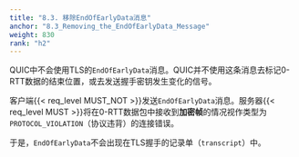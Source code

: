 ```yaml
---
title: "8.3. 移除EndOfEarlyData消息"
anchor: "8.3_Removing_the_EndOfEarlyData_Message"
weight: 830
rank: "h2"
---
```


QUIC中不会使用TLS的`EndOfEarlyData`消息。QUIC并不使用这条消息去标记0-RTT数据的结束位置，或去发送握手密钥发生变化的信号。

客户端{{< req_level MUST_NOT >}}发送`EndOfEarlyData`消息。服务器{{< req_level MUST >}}将在0-RTT数据包中接收到**加密帧**的情况视作类型为`PROTOCOL_VIOLATION`（协议违背）的连接错误。

于是，`EndOfEarlyData`不会出现在TLS握手的记录单（`transcript`）中。
